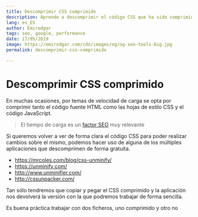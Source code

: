 ```yaml
---
title: Descomprimir CSS comprimido
description: Aprende a descomprimir el código CSS que ha sido comprimido por temas de velocidad de carga
lang: es_ES
author: Emirodgar
tags: seo, google, performance
date: 17/05/2019
image: https://emirodgar.com/cdn/images/og/og-seo-tools-big.jpg
permalink: descomprimir-css-comprimido

---
```


# Descomprimir CSS comprimido

En muchas ocasiones, por temas de velocidad de carga se opta por comprimir tanto el código fuente HTML como las hojas de estilo CSS y el código JavaScript.

> El tiempo de carga es un [factor SEO](factores-seo) muy relevante

Si queremos volver a ver de forma clara el código CSS para poder realizar cambios sobre el mismo, podemos hacer uso de alguna de los múltiples aplicaciones que descomprimen de forma gratuita.

-   https://mrcoles.com/blog/css-unminify/
-   https://unminify.com/
-   http://www.unminifier.com/
-   http://cssunpacker.com/

Tan sólo tendremos que copiar y pegar el CSS comprimido y la aplicación nos devolverá la versión con la que podremos trabajar de forma sencilla.

Es buena práctica trabajar con dos ficheros, uno comprimido y otro no
<!--stackedit_data:
eyJoaXN0b3J5IjpbLTEwNDM1NjkwOCwxNjUyODg0MTcxXX0=
-->